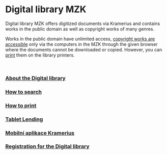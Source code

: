 # Digital library MZK

Digital library MZK offers digitized documents via Kramerius and contains works in the public domain as well as copyright works of many genres.

Works in the public domain have unlimited access, [copyright works are accessible](/cs/digitalni-knihovna) only via the computers in the MZK through the given browser where the documents cannot be downloaded or copied.
However, you can [print](/cs/jak-tisknout) them on the library printers.


<br>
   
### [About the Digital library](/cs/o-digitalni-knihovne)
### [How to search](/cs/jak-hledat)
### [How to print](/cs/jak-tisknout)
### [Tablet Lending](/cs/tablety)
### [Mobilní aplikace Kramerius](/cs/mobilni-aplikace-kramerius)
### [Registration for the Digital library](/cs/registrace-a-oblibene)
